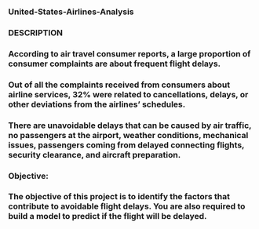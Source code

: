 ### United-States-Airlines-Analysis
### DESCRIPTION

### According to air travel consumer reports, a large proportion of consumer complaints are about frequent flight delays.
### Out of all the complaints received from consumers about airline services, 32% were related to cancellations, delays, or other deviations from the airlines’ schedules.
### There are unavoidable delays that can be caused by air traffic, no passengers at the airport, weather conditions, mechanical issues, passengers coming from delayed connecting flights, security clearance, and aircraft preparation.
### Objective:
### The objective of this project is to identify the factors that contribute to avoidable flight delays. You are also required to build a model to predict if the flight will be delayed.
